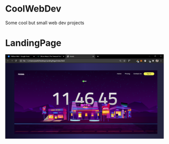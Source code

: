 # CoolWebDev
Some cool but small web dev projects

# LandingPage
![](LandingPage-master/screenshots/1.png)

